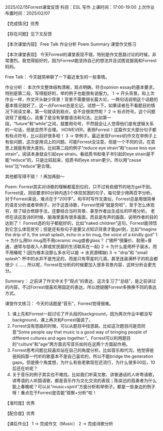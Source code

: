 2025/02/15Forrest课堂反馈
科目：ESL 写作
上课时间：17:00-19:00
上次作业布置时间：2025/02/07

【完成情况】优秀

【存在问题】见下文反馈

【本次课堂内容】
Free Talk
作业分析
Poem
Summary
课堂作文练习

【本次课堂表现】
今天Forrest的课堂表现不错，特别是作文思路讨论的时候，非常激烈。我觉得挺好的，因为Forrest能坚持自己的想法并且试图说服我和Forrest妈妈。

Free Talk：
今天就简单聊了一下最近发生的一些事情。

作业分析：
本次作文整体结构清晰，观点明确，符合opinion essay的基本要求，特别是第二段，写得挺好的，举的例子也能很有说服力。
1 -> 开头背景。和上次作业一样，作文开头缺少背景！背景不需要很长篇大论，一两句话说明这个话题的基本情况就好了。这一点Forrest总是忘记。试想一下，如果读者在不看题目的情况下阅读文章，第一句就读到观点，会不会很突然呢？
2 -> 标点符号。这个问题说轻了是粗心，说重了是没有掌握语法和句法。比如第一段，“future”和“while”之间，就要用句号，不然就会让人觉得他们是有逻辑关系的一句话，但是显然不合理。
HOWEVER，表扬Forrest！这篇作文大部分句子都有标点符号，比以前好很多啦！
3 -> 举例子。最近发现Forrest的作文在举例子上有些问题，这次是用词上的问题。可能Forrest没注意，但是一个不同的词，在意思上就能有很大差别。比如第二段的例子“reduce eye strain”和“cause less eye strain”。阅读本身就会引起eye strain。看纸质书和电子书引起的eye strain是不能“reduce”的，只是比较起来，纸质书的eye strain更少。所以用“cause less”比“reduce”更合理。

其他都写得不错！！再加再励～

Poem:
Forrest其实对诗歌的理解都蛮到位的，只不过有些细节的地方get不到。Forrest说，测验要求60分钟内选3个体现贫困的句子，每句至少用两百字分析。对于Forrest来说，难点在于“200字”。和平时写作文类似，Forrest总是用很简单的语言分析或者举例子。对于这首诗歌，Forrest觉得“就是穷呗”，至于怎么体现穷，除了结合修辞手法，还要结合当时背景、甚至作者出生成长的环境分析。
老师在读这首诗的时候，脑海里面有很多画面，而且是有声的画面，说明作者的目的达到了！
Forrest选的句子都挺好的，比如“naked children”这句，Forrest能领悟到它怎么体现贫穷；但是还有些句子是要又点知识背景才能get到，比如“Imagine the drip of it, the small splash, echo in a tin mug, the voice of a kindly god”
1 -> 为什么用tin mug而不用ceramic mug或者glass？ (“锡杯”很廉价、耐用+普通，通常与低收入人群或贫民窟的生活联系在一起)
2 -> 为什么是用杯子装水，而不用桶呢？(因为根本没那么多水可以接 -> 水资源稀缺)
3 -> “drip”和 “small splash”: 杯中的水并不是充足的，而是只有零星的几滴，甚至连装满杯子的机会都很少 :(
……
所以呢，Forrest在分析的时候要加入很多背景内容，这样分析会更充分。

Summary：
之前讲了作文中关于“观点”的表达，这次复习了“总结”，是之前讲过的内容，不过Forrest很喜欢用固定的表达，所以想提醒Forrest多换换不同的表达方式。

课堂作文练习：
今天的话题是“音乐”，Forrest觉得很难。
1. 课上先和Forrest一起讨论了开头段的background，因为两次作业中都没写background，课上再次和Forrest强调了。
2. Forrest没有思路的时候，可以从题目中找思路，比如这次题目问是否同意“Some people say that music is a good way of bringing people of different cultures and ages together.”。Forrest可以利用题目的“culture”和“age”两方面去写音乐如何在这两个方面起作用。
3. Forrest思考问题比较喜欢站在自己的角度分析。比如音乐和代沟，他觉得爸爸妈妈那一代听的歌基本不是自己喜欢的，所以不能bridge the generation gaps。但是换个角度想，为什么有些老歌现在还流行，为什么很多00后，10后还在听呢？
4. 关于音乐的例子其实也不难找。比如我们听英文歌、讲普通话的人听粤语歌，讲粤语的人听国语歌，都是音乐作为文化交流的表现；陈奕迅的孤勇者为什么能上春晚呢？可以从“music+spirit”方面分析和举例子。都是一些身边的例子呀！重点在于Forrest是否能“观察+分析”啦！

【准时度】优秀

【配合度】优秀

【课后作业】
1 -> 完成作文（Music）
2 -> 完成诗歌分析
